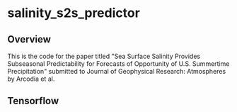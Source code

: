 # salinity_s2s_predictor

## Overview
This is the code for the paper titled "Sea Surface Salinity Provides Subseasonal Predictability for Forecasts of Opportunity of U.S. Summertime Precipitation" submitted to Journal of Geophysical Research: Atmospheres by Arcodia et al. 

## Tensorflow 
